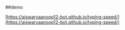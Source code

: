 ##demo

[https://aiswaryaanoop12-bot.github.io/typing-speed/](https://aiswaryaanoop12-bot.github.io/typing-speed/)
